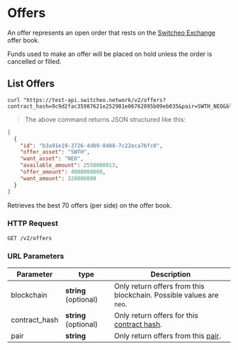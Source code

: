 # Offers

An offer represents an open order that rests on the [Switcheo Exchange](https://switcheo.exchange) offer book.

Funds used to make an offer will be placed on hold unless the order is cancelled or filled.

## List Offers

 ```shell
 curl "https://test-api.switcheo.network/v2/offers?contract_hash=9c9d2fac35987621e252981e06762895b09eb035&pair=SWTH_NEO&blockchain=neo"
 ```

 > The above command returns JSON structured like this:

 ```json
 [
   {
     "id": "b3a91e19-3726-4d09-8488-7c22eca76fc0",
     "offer_asset": "SWTH",
     "want_asset": "NEO",
     "available_amount": 2550000013,
     "offer_amount": 4000000000,
     "want_amount": 320000000
   }
 ]
 ```

Retrieves the best 70 offers (per side) on the offer book.

### HTTP Request

`GET /v2/offers`

### URL Parameters

Parameter     | type                  | Description
------------- | --------------------- | -----------
blockchain    | **string** (optional) | Only return offers from this blockchain. Possible values are `neo`.
contract_hash | **string** (optional) | Only return offers for this [contract hash](#contracts).
pair          | **string**            | Only return offers from this [pair](#pairs).
